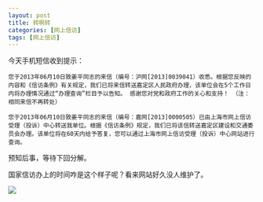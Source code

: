 ```yaml
---
layout: post
title: 转啊转
categories: [网上信访]
tags: [网上信访]
---
```


今天手机短信收到提示：


	您于2013年06月10日致姜平同志的来信（编号：沪网[2013]0039041）收悉。根据您反映的内容和《信访条例》有关规定，我们已将来信转送嘉定区人民政府办理，该单位会在5个工作日内将办理情况通过“办理查询”栏目予以告知。 感谢您对党和政府工作的关心和支持！ （注：相同来信不再转处）

	您于2013年06月10日致姜平同志的来信（编号：嘉网[2013]0000505）已由上海市网上信访受理（投诉）中心转送我单位。根据《信访条例》规定，我们已将该信转送嘉定区建设和交通委员会办理。该单位将在60天内给予答复，您可以通过上海市网上信访受理（投诉）中心网站进行查询。


预知后事，等待下回分解。


国家信访办上的时间咋是这个样子呢？看来网站好久没人维护了。

![](http://i.imgur.com/gvbCRbz.jpg)

